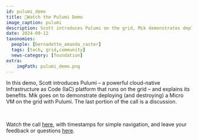 ```yaml
---
id: pulumi_demo
title: 🍿Watch the Pulumi Demo
image_caption: pulumi
description: Scott introduces Pulumi on the grid, Mik demonstrates deploying a Micro VM, and the session ends with discussion.
date: 2024-09-12
taxonomies:
  people: [bernadette_amanda_caster]
  tags: [tech, grid,community]
  news-category: [foundation]
extra:
    imgPath: pulumi_demo.png
---
```


In this demo, Scott introduces Pulumi – a powerful cloud-native Infrastructure as Code (IaC) platform that runs on the grid – and explains its benefits. Mik goes on to demonstrate deploying (and destroying) a Micro VM on the grid with Pulumi. The last portion of the call is a discussion.

<br/>

Watch the call [here](https://www.youtube.com/watch?v=xumrT4lqvCg), with timestamps for simple navigation, and leave your feedback or questions [here](https://forum.threefold.io/t/watch-deploying-a-micro-vm-on-the-grid-with-pulumi/4406).